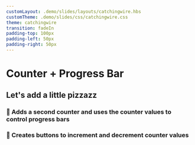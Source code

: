 ```yaml
---
customLayout: .demo/slides/layouts/catchingwire.hbs
customTheme: .demo/slides/css/catchingwire.css
theme: catchingwire
transition: fadeIn
padding-top: 100px
padding-left: 50px
padding-right: 50px
---
```


# Counter + Progress Bar

## Let's add a little pizzazz

### 📌 Adds a second counter and uses the counter values to control progress bars

### 📌 Creates buttons to increment and decrement counter values

